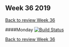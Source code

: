 ## Week 36 2019  
[Back to review Week 36](https://github.com/cph-ms782/review_week36-2019/blob/master/README.md)  

####Monday [![Build Status](https://travis-ci.org/cph-ms782/review_week36_monday.svg?branch=master)](https://travis-ci.org/cph-ms782/review_week36_monday)  

[Back to review Week 36](https://github.com/cph-ms782/review_week36-2019/blob/master/README.md)


